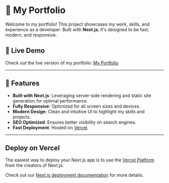 # 🌟 My Portfolio

Welcome to my portfolio! This project showcases my work, skills, and experience as a developer. Built with **Next.js**, it's designed to be fast, modern, and responsive.

## 🔗 Live Demo

Check out the live version of my portfolio: [My Portfolio](https://portfolio-favour-mesoma.vercel.app/)

---


## 🚀 Features

- **Built with Next.js**: Leveraging server-side rendering and static site generation for optimal performance.
- **Fully Responsive**: Optimized for all screen sizes and devices.
- **Modern Design**: Clean and intuitive UI to highlight my skills and projects.
- **SEO Optimized**: Ensures better visibility on search engines.
- **Fast Deployment**: Hosted on [Vercel](https://vercel.com).

---


## Deploy on Vercel

The easiest way to deploy your Next.js app is to use the [Vercel Platform](https://vercel.com/new?utm_medium=default-template&filter=next.js&utm_source=create-next-app&utm_campaign=create-next-app-readme) from the creators of Next.js.

Check out our [Next.js deployment documentation](https://nextjs.org/docs/deployment) for more details.
